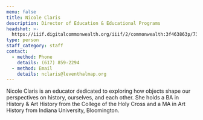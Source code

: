 ```yaml
---
menu: false
title: Nicole Claris
description: Director of Education & Educational Programs
headshot: >-
  https://iiif.digitalcommonwealth.org/iiif/2/commonwealth:3f463863p/736,6892,514,514/,600/0/default.jpg
type: person
staff_category: staff
contact:
  - method: Phone
    details: (617) 859-2294
  - method: Email
    details: nclaris@leventhalmap.org
---
```


Nicole Claris is an educator dedicated to exploring how objects shape our perspectives on history, ourselves, and each other. She holds a BA in History & Art History from the College of the Holy Cross and a MA in Art History from Indiana University, Bloomington.
